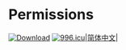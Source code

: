 # Permissions
[![Download](https://api.bintray.com/packages/novate/androidx/permissions/images/download.svg)](https://bintray.com/novate/androidx/permissions/_latestVersion) [![996.icu](https://img.shields.io/badge/link-996.icu-red.svg)](https://996.icu)|[简体中文](https://github.com/GavinNovate/Permissions/blob/master/README_CN.md)|

